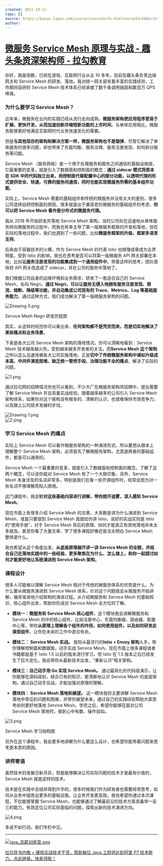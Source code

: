 ```yaml
---
created: 2021-10-12
tags: []
source: https://kaiwu.lagou.com/course/courseInfo.htm?courseId=586#/detail/pc?id=5992
author: 
---
```


# [微服务 Service Mesh 原理与实战 - 趣头条资深架构师 - 拉勾教育](https://kaiwu.lagou.com/course/courseInfo.htm?courseId=586#/detail/pc?id=5992)


你好，我是徐鹏，已经在游戏、互联网行业从业 10 多年，目前在趣头条负责边缘网关和 Service Mesh 的研发、落地。我对统一网关层有着丰富的实践经验，工作期间自研的 Service Mesh 技术体系已经承接了数千条调用链路和数百万 QPS 峰值。

### 为什么要学习 Service Mesh？

近年来，微服务在业内的实践已经从流行走向成熟。**微服务架构使应用程序更易于扩展、更快开发，从而加速创新并缩短新功能的上市时间**。与单体应用相比，微服务能够更好地满足互联网时代业务快速变化的需要。

但是**与其他现存的架构和解决方案一样，微服务架构也不是银弹**，尽管它解决了单体服务的很多问题，却也带来了负载均衡、服务治理、服务注册发现、如何拆分服务等问题。

Service Mesh （服务网格）是一个用于处理服务和服务之间通信的基础设施层，它最重要的变革，就是引入了数据面和控制面的概念：**通过 sidecar 模式将原本在 SDK 中的代码独立出来，用控制面代替配置中心的部分功能，以透明代理的形式提供安全、快速、可靠的服务间通信，同时也能实现微服务所需的基本组件功能**。

实际上，Service Mesh 需要的基础组件和传统的微服务并没有太大的差别，很多公司选择自研控制面的原因，很多就是出于兼容老的微服务的基础组件的考虑，**你可以把 Service Mesh 看作是分布式的微服务代理。**

我从 2018 年开始研发并落地 Service Mesh 架构，当时公司处在迅速地从单体服务转向微服务的过程中，而我也有幸主导了第一版微服务框架的开发和落地，但在实际的落地过程中，我们也遇到了一些问题，比如**微服务框架的升级、框架多语言支持**。

后来由于容器技术的火爆，作为 Service Mesh 的代表 Istio 也顺理成章成为业界明星。受到 Istio 的影响，我也在思考是否可以将第一版微服务 API 网关部署在本地，比如**让服务注册发现的功能集成到一个通用组件中**。带着这样的思考，团队很快将 API 网关改造成了 sidecar，并在公司的服务中落地了。

我们根据公司自身的运维环境和业务需求，研发了一套适合自己的 Service Mesh，名叫 Negri。**通过 Negri，可以让服务无侵入地拥有服务注册发现、限流、熔断、降级等功能，并自动集成公司现有的 Trace、Metrics、Log 等基础服务能力**。通过这种方式，我们成功解决了第一版微服务架构的问题。

![Drawing 0.png](https://s0.lgstatic.com/i/image/M00/8A/EF/Ciqc1F_a_omAfAHQAAGjUQGyVFQ565.png)

Service Mesh Negri 研发历程图

其实，从这样的经历你可以看出来，**任何架构都不是凭空而来，而是切实地解决了某些痛点和业务场景**。

下表是各大公司 Service Mesh 架构的落地情况，你可以清晰地看到：Service Mesh 技术越来越火热，受到越来越多开发者的关注。而**Service Mesh 这个架构**之所以这么迅速地被各大公司实施落地，正是**切中了传统微服务架构中诸如升级成本高、中间件演变困难、缺乏统一管控手段、治理功能不全的痛点**，解决了实际的问题。

![1.png](https://s0.lgstatic.com/i/image2/M01/03/A4/CgpVE1_gQIiASAOWAAC8FaUNEhw765.png)

通过拉勾网的招聘情况你也可以看到，不少大厂在微服务架构师招聘中，提出需要了解 Service Mesh 并且具备实战经验。随着越来越多的公司引入 Service Mesh 架构体系，如果你对这个架构没有根本的、清晰的认识，也很难保持市场竞争力，以及跟上公司技术发展的步伐。

![Drawing 1.png](https://s0.lgstatic.com/i/image/M00/8A/FA/CgqCHl_a_p6APQjcAAERYC2zPow535.png)  
![2.png](https://s0.lgstatic.com/i/image/M00/8B/C1/Ciqc1F_gQK2AGo9bAAEAXKTE2GE791.png)

### 学习 Service Mesh 的痛点

实际上 Service Mesh 可以看作微服务架构的一种演进形式，所以要想从根本上理解整个 Service Mesh 架构，必须首先了解微服务架构，尤其是两者的基础组件，都是可以通用的。

Service Mesh 一个最重要的变革，就是引入了数据面和控制面的概念。了解了这两个概念，可以说你就对 Service Mesh 有了一个大致印象。另外，Service Mesh 本身涉及的名词非常多，特别是我们在看一些开源组件时，经常会因为对一些名词不够理解而陷入困境。

这门课程中，我会**针对这些基础内容进行讲解，带你拨开迷雾，深入感知 Service Mesh**。

现在市面上有很多介绍 Service Mesh 的文章，大多数是讲为什么演进到 Service Mesh，或是只要提到 Service Mesh 我就给你讲 Istio，说好的实战实则是 Istio 的“使用手册”，对于 Service Mesh 背后的原理、如何才能真正有效地落地并未太多提及。甚至你看了大量文章、学了很多课程好像还是没太明白 Service Mesh 整体是什么。

我也希望从这个角度出发，**从底层原理展开讲一讲 Service Mesh 的全貌，并结合自己在落地实践中的一些经验，更多聚焦在为什么、怎么做上，和你一起探讨如何才能更好地让系统演进到 Service Mesh 架构**。

### 课程设计

很多人可能难以理解 Service Mesh 相对于传统的微服务体系的优势是什么、为什么要从微服务演进到 Service Mesh 体系，针对这个问题我会从微服务开始讲解，循序渐进地介绍架构的演进过程。从介绍微服务和 Service Mesh 的基础知识、核心组件出发，帮助你形成对 Service Mesh 全方位的了解。

-   **模块一：微服务和 Service Mesh 核心组件**。这个模块我会讲解微服务和 Service Mesh 的中的核心组件，比如注册中心、负载均衡器、路由器、配置中心等，带你**从原理上理解各个组件的作用，如何使用组件，以及如何研发此类型组件**，让你在未来的工作中游刃有余。
    
-   **模块二： Service Mesh 实战。** 我将从最流行的**Istio + Envoy 架构**入手，带你理解控制面和数据面，动手实战 Service Mesh。现在市面上很多课程或者书籍都是基于 Istio 1.5 以前的版本进行学习，但 Istio 在 1.5 版本之后已经发生了巨大变化，我会带你从最新技术出发，“重新认识”相关架构。
    
-   **模块三：自己动手用 Go 实现 Service Mesh。** 通过最简化的代码级演示，让你能够在源码级别，结合已有的知识，更清晰地认识 Service Mesh 的底层架构。通过自己动手实战，才能加强对原理的理解。
    
-   **模块四： Service Mesh 落地和展望。** 这一模块我将主要讲解 Service Mesh 落地中常见的问题和困难，并带你展望未来，通过自己的实践经验帮助大家思考如何更好地落地 Service Mesh。学完之后，希望你能够在面对公司 Service Mesh 落地时，做到心中有数、操作自如。
    

![3.png](https://s0.lgstatic.com/i/image/M00/8B/CC/CgqCHl_gQKOAS1mEAAFjDwopSa8857.png)

Service Mesh 学习结构图

另外在这个课程中，我会更多地讲解为什么要这么设计，也希望你能带着问题来思考更本质的原因。

### 讲师寄语

虽然技术的发展日新月异，但是能够解决公司实际问题的技术才是最有价值的，Service Mesh 就是这样的技术。

技术是在实践中总结并得到升华的，很多时候我们作为研发者也需要经常思考，如何从业务中提炼出更多的基础设施，让业务开发更高效。我也希望你通过本次课程，不仅能够掌握 Service Mesh，也能够通过了解最前沿的技术方案具备举一反三的能力，有效定位公司实际面临的问题，探索出新的技术演进方向。

![4.png](https://s0.lgstatic.com/i/image/M00/8B/CD/CgqCHl_gQNSAK9iZAAFML6ohmkk219.png)

多说不如行动，我们专栏中见。

___

[![java_高薪训练营.png](https://s0.lgstatic.com/i/image/M00/8B/BD/Ciqc1F_gEFiAcnCNAAhXSgFweBY589.png)](https://shenceyun.lagou.com/t/Mka)

[拉勾背书内推 + 硬核实战技术干货，帮助每位 Java 工程师达到阿里 P7 技术能力。点此链接，快来领取！](https://shenceyun.lagou.com/t/Mka)
